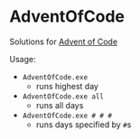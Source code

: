 # AdventOfCode

Solutions for [Advent of Code](https://adventofcode.com/)

Usage:
 - `AdventOfCode.exe`
	- runs highest day
 - `AdventOfCode.exe all`
	- runs all days
 - `AdventOfCode.exe # # #`
	- runs days specified by `#`s
